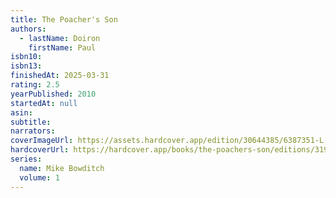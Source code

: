 ```yaml
---
title: The Poacher's Son
authors:
  - lastName: Doiron
    firstName: Paul
isbn10:
isbn13:
finishedAt: 2025-03-31
rating: 2.5
yearPublished: 2010
startedAt: null
asin:
subtitle:
narrators:
coverImageUrl: https://assets.hardcover.app/edition/30644385/6387351-L.jpg
hardcoverUrl: https://hardcover.app/books/the-poachers-son/editions/31953999
series:
  name: Mike Bowditch
  volume: 1
---
```

